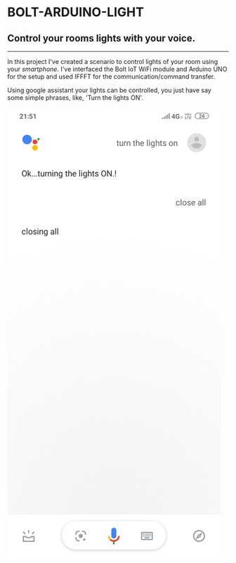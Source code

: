 # BOLT-ARDUINO-LIGHT

## Control your rooms lights with your voice.
----
In this project I've created a scenario to control lights of your room using your *smartphone*. 
I've interfaced the Bolt IoT WiFi module and Arduino UNO for the setup and used IFFFT for the communication/command transfer.

Using google assistant your lights can be controlled, you just have say some simple phrases, like, 'Turn the lights ON'.

![alt text](https://github.com/MauryaD/BOLT-ARDUINO-LIGHT/blob/master/pic.png)
